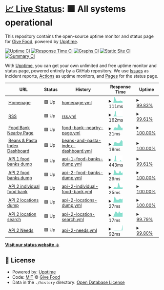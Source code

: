 # [📈 Live Status](https://uptime.givefood.org.uk): <!--live status--> **🟩 All systems operational**

This repository contains the open-source uptime monitor and status page for [Give Food](https://www.givefood.org.uk), powered by [Upptime](https://github.com/upptime/upptime).

[![Uptime CI](https://github.com/koj-co/upptime/workflows/Uptime%20CI/badge.svg)](https://github.com/koj-co/upptime/actions?query=workflow%3A%22Uptime+CI%22)
[![Response Time CI](https://github.com/koj-co/upptime/workflows/Response%20Time%20CI/badge.svg)](https://github.com/koj-co/upptime/actions?query=workflow%3A%22Response+Time+CI%22)
[![Graphs CI](https://github.com/koj-co/upptime/workflows/Graphs%20CI/badge.svg)](https://github.com/koj-co/upptime/actions?query=workflow%3A%22Graphs+CI%22)
[![Static Site CI](https://github.com/koj-co/upptime/workflows/Static%20Site%20CI/badge.svg)](https://github.com/koj-co/upptime/actions?query=workflow%3A%22Static+Site+CI%22)
[![Summary CI](https://github.com/koj-co/upptime/workflows/Summary%20CI/badge.svg)](https://github.com/koj-co/upptime/actions?query=workflow%3A%22Summary+CI%22)

With [Upptime](https://upptime.js.org), you can get your own unlimited and free uptime monitor and status page, powered entirely by a GitHub repository. We use [Issues](https://github.com/givefood/upptime/issues) as incident reports, [Actions](https://github.com/givefood/upptime/actions) as uptime monitors, and [Pages](https://uptime.givefood.org.uk) for the status page.

<!--start: status pages-->
<!-- This summary is generated by Upptime (https://github.com/upptime/upptime) -->
<!-- Do not edit this manually, your changes will be overwritten -->
<!-- prettier-ignore -->
| URL | Status | History | Response Time | Uptime |
| --- | ------ | ------- | ------------- | ------ |
| <img alt="" src="https://icons.duckduckgo.com/ip3/www.givefood.org.uk.ico" height="13"> [Homepage](https://www.givefood.org.uk/) | 🟩 Up | [homepage.yml](https://github.com/givefood/upptime/commits/HEAD/history/homepage.yml) | <details><summary><img alt="Response time graph" src="./graphs/homepage/response-time-week.png" height="20"> 111ms</summary><br><a href="https://uptime.givefood.org.uk/history/homepage"><img alt="Response time 522" src="https://img.shields.io/endpoint?url=https%3A%2F%2Fraw.githubusercontent.com%2Fgivefood%2Fupptime%2FHEAD%2Fapi%2Fhomepage%2Fresponse-time.json"></a><br><a href="https://uptime.givefood.org.uk/history/homepage"><img alt="24-hour response time 54" src="https://img.shields.io/endpoint?url=https%3A%2F%2Fraw.githubusercontent.com%2Fgivefood%2Fupptime%2FHEAD%2Fapi%2Fhomepage%2Fresponse-time-day.json"></a><br><a href="https://uptime.givefood.org.uk/history/homepage"><img alt="7-day response time 111" src="https://img.shields.io/endpoint?url=https%3A%2F%2Fraw.githubusercontent.com%2Fgivefood%2Fupptime%2FHEAD%2Fapi%2Fhomepage%2Fresponse-time-week.json"></a><br><a href="https://uptime.givefood.org.uk/history/homepage"><img alt="30-day response time 202" src="https://img.shields.io/endpoint?url=https%3A%2F%2Fraw.githubusercontent.com%2Fgivefood%2Fupptime%2FHEAD%2Fapi%2Fhomepage%2Fresponse-time-month.json"></a><br><a href="https://uptime.givefood.org.uk/history/homepage"><img alt="1-year response time 522" src="https://img.shields.io/endpoint?url=https%3A%2F%2Fraw.githubusercontent.com%2Fgivefood%2Fupptime%2FHEAD%2Fapi%2Fhomepage%2Fresponse-time-year.json"></a></details> | <details><summary><a href="https://uptime.givefood.org.uk/history/homepage">99.83%</a></summary><a href="https://uptime.givefood.org.uk/history/homepage"><img alt="All-time uptime 100.00%" src="https://img.shields.io/endpoint?url=https%3A%2F%2Fraw.githubusercontent.com%2Fgivefood%2Fupptime%2FHEAD%2Fapi%2Fhomepage%2Fuptime.json"></a><br><a href="https://uptime.givefood.org.uk/history/homepage"><img alt="24-hour uptime 100.00%" src="https://img.shields.io/endpoint?url=https%3A%2F%2Fraw.githubusercontent.com%2Fgivefood%2Fupptime%2FHEAD%2Fapi%2Fhomepage%2Fuptime-day.json"></a><br><a href="https://uptime.givefood.org.uk/history/homepage"><img alt="7-day uptime 99.83%" src="https://img.shields.io/endpoint?url=https%3A%2F%2Fraw.githubusercontent.com%2Fgivefood%2Fupptime%2FHEAD%2Fapi%2Fhomepage%2Fuptime-week.json"></a><br><a href="https://uptime.givefood.org.uk/history/homepage"><img alt="30-day uptime 99.96%" src="https://img.shields.io/endpoint?url=https%3A%2F%2Fraw.githubusercontent.com%2Fgivefood%2Fupptime%2FHEAD%2Fapi%2Fhomepage%2Fuptime-month.json"></a><br><a href="https://uptime.givefood.org.uk/history/homepage"><img alt="1-year uptime 100.00%" src="https://img.shields.io/endpoint?url=https%3A%2F%2Fraw.githubusercontent.com%2Fgivefood%2Fupptime%2FHEAD%2Fapi%2Fhomepage%2Fuptime-year.json"></a></details>
| <img alt="" src="https://icons.duckduckgo.com/ip3/www.givefood.org.uk.ico" height="13"> [RSS](https://www.givefood.org.uk/needs/rss.xml) | 🟩 Up | [rss.yml](https://github.com/givefood/upptime/commits/HEAD/history/rss.yml) | <details><summary><img alt="Response time graph" src="./graphs/rss/response-time-week.png" height="20"> 162ms</summary><br><a href="https://uptime.givefood.org.uk/history/rss"><img alt="Response time 454" src="https://img.shields.io/endpoint?url=https%3A%2F%2Fraw.githubusercontent.com%2Fgivefood%2Fupptime%2FHEAD%2Fapi%2Frss%2Fresponse-time.json"></a><br><a href="https://uptime.givefood.org.uk/history/rss"><img alt="24-hour response time 20" src="https://img.shields.io/endpoint?url=https%3A%2F%2Fraw.githubusercontent.com%2Fgivefood%2Fupptime%2FHEAD%2Fapi%2Frss%2Fresponse-time-day.json"></a><br><a href="https://uptime.givefood.org.uk/history/rss"><img alt="7-day response time 162" src="https://img.shields.io/endpoint?url=https%3A%2F%2Fraw.githubusercontent.com%2Fgivefood%2Fupptime%2FHEAD%2Fapi%2Frss%2Fresponse-time-week.json"></a><br><a href="https://uptime.givefood.org.uk/history/rss"><img alt="30-day response time 474" src="https://img.shields.io/endpoint?url=https%3A%2F%2Fraw.githubusercontent.com%2Fgivefood%2Fupptime%2FHEAD%2Fapi%2Frss%2Fresponse-time-month.json"></a><br><a href="https://uptime.givefood.org.uk/history/rss"><img alt="1-year response time 454" src="https://img.shields.io/endpoint?url=https%3A%2F%2Fraw.githubusercontent.com%2Fgivefood%2Fupptime%2FHEAD%2Fapi%2Frss%2Fresponse-time-year.json"></a></details> | <details><summary><a href="https://uptime.givefood.org.uk/history/rss">99.61%</a></summary><a href="https://uptime.givefood.org.uk/history/rss"><img alt="All-time uptime 99.98%" src="https://img.shields.io/endpoint?url=https%3A%2F%2Fraw.githubusercontent.com%2Fgivefood%2Fupptime%2FHEAD%2Fapi%2Frss%2Fuptime.json"></a><br><a href="https://uptime.givefood.org.uk/history/rss"><img alt="24-hour uptime 100.00%" src="https://img.shields.io/endpoint?url=https%3A%2F%2Fraw.githubusercontent.com%2Fgivefood%2Fupptime%2FHEAD%2Fapi%2Frss%2Fuptime-day.json"></a><br><a href="https://uptime.givefood.org.uk/history/rss"><img alt="7-day uptime 99.61%" src="https://img.shields.io/endpoint?url=https%3A%2F%2Fraw.githubusercontent.com%2Fgivefood%2Fupptime%2FHEAD%2Fapi%2Frss%2Fuptime-week.json"></a><br><a href="https://uptime.givefood.org.uk/history/rss"><img alt="30-day uptime 99.86%" src="https://img.shields.io/endpoint?url=https%3A%2F%2Fraw.githubusercontent.com%2Fgivefood%2Fupptime%2FHEAD%2Fapi%2Frss%2Fuptime-month.json"></a><br><a href="https://uptime.givefood.org.uk/history/rss"><img alt="1-year uptime 99.98%" src="https://img.shields.io/endpoint?url=https%3A%2F%2Fraw.githubusercontent.com%2Fgivefood%2Fupptime%2FHEAD%2Fapi%2Frss%2Fuptime-year.json"></a></details>
| <img alt="" src="https://icons.duckduckgo.com/ip3/www.givefood.org.uk.ico" height="13"> [Food Bank Nearby Page](https://www.givefood.org.uk/needs/at/saltash/nearby/) | 🟩 Up | [food-bank-nearby-page.yml](https://github.com/givefood/upptime/commits/HEAD/history/food-bank-nearby-page.yml) | <details><summary><img alt="Response time graph" src="./graphs/food-bank-nearby-page/response-time-week.png" height="20"> 21ms</summary><br><a href="https://uptime.givefood.org.uk/history/food-bank-nearby-page"><img alt="Response time 51" src="https://img.shields.io/endpoint?url=https%3A%2F%2Fraw.githubusercontent.com%2Fgivefood%2Fupptime%2FHEAD%2Fapi%2Ffood-bank-nearby-page%2Fresponse-time.json"></a><br><a href="https://uptime.givefood.org.uk/history/food-bank-nearby-page"><img alt="24-hour response time 16" src="https://img.shields.io/endpoint?url=https%3A%2F%2Fraw.githubusercontent.com%2Fgivefood%2Fupptime%2FHEAD%2Fapi%2Ffood-bank-nearby-page%2Fresponse-time-day.json"></a><br><a href="https://uptime.givefood.org.uk/history/food-bank-nearby-page"><img alt="7-day response time 21" src="https://img.shields.io/endpoint?url=https%3A%2F%2Fraw.githubusercontent.com%2Fgivefood%2Fupptime%2FHEAD%2Fapi%2Ffood-bank-nearby-page%2Fresponse-time-week.json"></a><br><a href="https://uptime.givefood.org.uk/history/food-bank-nearby-page"><img alt="30-day response time 19" src="https://img.shields.io/endpoint?url=https%3A%2F%2Fraw.githubusercontent.com%2Fgivefood%2Fupptime%2FHEAD%2Fapi%2Ffood-bank-nearby-page%2Fresponse-time-month.json"></a><br><a href="https://uptime.givefood.org.uk/history/food-bank-nearby-page"><img alt="1-year response time 51" src="https://img.shields.io/endpoint?url=https%3A%2F%2Fraw.githubusercontent.com%2Fgivefood%2Fupptime%2FHEAD%2Fapi%2Ffood-bank-nearby-page%2Fresponse-time-year.json"></a></details> | <details><summary><a href="https://uptime.givefood.org.uk/history/food-bank-nearby-page">100.00%</a></summary><a href="https://uptime.givefood.org.uk/history/food-bank-nearby-page"><img alt="All-time uptime 100.00%" src="https://img.shields.io/endpoint?url=https%3A%2F%2Fraw.githubusercontent.com%2Fgivefood%2Fupptime%2FHEAD%2Fapi%2Ffood-bank-nearby-page%2Fuptime.json"></a><br><a href="https://uptime.givefood.org.uk/history/food-bank-nearby-page"><img alt="24-hour uptime 100.00%" src="https://img.shields.io/endpoint?url=https%3A%2F%2Fraw.githubusercontent.com%2Fgivefood%2Fupptime%2FHEAD%2Fapi%2Ffood-bank-nearby-page%2Fuptime-day.json"></a><br><a href="https://uptime.givefood.org.uk/history/food-bank-nearby-page"><img alt="7-day uptime 100.00%" src="https://img.shields.io/endpoint?url=https%3A%2F%2Fraw.githubusercontent.com%2Fgivefood%2Fupptime%2FHEAD%2Fapi%2Ffood-bank-nearby-page%2Fuptime-week.json"></a><br><a href="https://uptime.givefood.org.uk/history/food-bank-nearby-page"><img alt="30-day uptime 100.00%" src="https://img.shields.io/endpoint?url=https%3A%2F%2Fraw.githubusercontent.com%2Fgivefood%2Fupptime%2FHEAD%2Fapi%2Ffood-bank-nearby-page%2Fuptime-month.json"></a><br><a href="https://uptime.givefood.org.uk/history/food-bank-nearby-page"><img alt="1-year uptime 100.00%" src="https://img.shields.io/endpoint?url=https%3A%2F%2Fraw.githubusercontent.com%2Fgivefood%2Fupptime%2FHEAD%2Fapi%2Ffood-bank-nearby-page%2Fuptime-year.json"></a></details>
| <img alt="" src="https://icons.duckduckgo.com/ip3/www.givefood.org.uk.ico" height="13"> [Beans & Pasta Index Dashboard](https://www.givefood.org.uk/dashboard/bean-pasta-index/) | 🟩 Up | [beans-and-pasta-index-dashboard.yml](https://github.com/givefood/upptime/commits/HEAD/history/beans-and-pasta-index-dashboard.yml) | <details><summary><img alt="Response time graph" src="./graphs/beans-and-pasta-index-dashboard/response-time-week.png" height="20"> 18ms</summary><br><a href="https://uptime.givefood.org.uk/history/beans-and-pasta-index-dashboard"><img alt="Response time 61" src="https://img.shields.io/endpoint?url=https%3A%2F%2Fraw.githubusercontent.com%2Fgivefood%2Fupptime%2FHEAD%2Fapi%2Fbeans-and-pasta-index-dashboard%2Fresponse-time.json"></a><br><a href="https://uptime.givefood.org.uk/history/beans-and-pasta-index-dashboard"><img alt="24-hour response time 21" src="https://img.shields.io/endpoint?url=https%3A%2F%2Fraw.githubusercontent.com%2Fgivefood%2Fupptime%2FHEAD%2Fapi%2Fbeans-and-pasta-index-dashboard%2Fresponse-time-day.json"></a><br><a href="https://uptime.givefood.org.uk/history/beans-and-pasta-index-dashboard"><img alt="7-day response time 18" src="https://img.shields.io/endpoint?url=https%3A%2F%2Fraw.githubusercontent.com%2Fgivefood%2Fupptime%2FHEAD%2Fapi%2Fbeans-and-pasta-index-dashboard%2Fresponse-time-week.json"></a><br><a href="https://uptime.givefood.org.uk/history/beans-and-pasta-index-dashboard"><img alt="30-day response time 58" src="https://img.shields.io/endpoint?url=https%3A%2F%2Fraw.githubusercontent.com%2Fgivefood%2Fupptime%2FHEAD%2Fapi%2Fbeans-and-pasta-index-dashboard%2Fresponse-time-month.json"></a><br><a href="https://uptime.givefood.org.uk/history/beans-and-pasta-index-dashboard"><img alt="1-year response time 61" src="https://img.shields.io/endpoint?url=https%3A%2F%2Fraw.githubusercontent.com%2Fgivefood%2Fupptime%2FHEAD%2Fapi%2Fbeans-and-pasta-index-dashboard%2Fresponse-time-year.json"></a></details> | <details><summary><a href="https://uptime.givefood.org.uk/history/beans-and-pasta-index-dashboard">100.00%</a></summary><a href="https://uptime.givefood.org.uk/history/beans-and-pasta-index-dashboard"><img alt="All-time uptime 100.00%" src="https://img.shields.io/endpoint?url=https%3A%2F%2Fraw.githubusercontent.com%2Fgivefood%2Fupptime%2FHEAD%2Fapi%2Fbeans-and-pasta-index-dashboard%2Fuptime.json"></a><br><a href="https://uptime.givefood.org.uk/history/beans-and-pasta-index-dashboard"><img alt="24-hour uptime 100.00%" src="https://img.shields.io/endpoint?url=https%3A%2F%2Fraw.githubusercontent.com%2Fgivefood%2Fupptime%2FHEAD%2Fapi%2Fbeans-and-pasta-index-dashboard%2Fuptime-day.json"></a><br><a href="https://uptime.givefood.org.uk/history/beans-and-pasta-index-dashboard"><img alt="7-day uptime 100.00%" src="https://img.shields.io/endpoint?url=https%3A%2F%2Fraw.githubusercontent.com%2Fgivefood%2Fupptime%2FHEAD%2Fapi%2Fbeans-and-pasta-index-dashboard%2Fuptime-week.json"></a><br><a href="https://uptime.givefood.org.uk/history/beans-and-pasta-index-dashboard"><img alt="30-day uptime 100.00%" src="https://img.shields.io/endpoint?url=https%3A%2F%2Fraw.githubusercontent.com%2Fgivefood%2Fupptime%2FHEAD%2Fapi%2Fbeans-and-pasta-index-dashboard%2Fuptime-month.json"></a><br><a href="https://uptime.givefood.org.uk/history/beans-and-pasta-index-dashboard"><img alt="1-year uptime 100.00%" src="https://img.shields.io/endpoint?url=https%3A%2F%2Fraw.githubusercontent.com%2Fgivefood%2Fupptime%2FHEAD%2Fapi%2Fbeans-and-pasta-index-dashboard%2Fuptime-year.json"></a></details>
| <img alt="" src="https://icons.duckduckgo.com/ip3/www.givefood.org.uk.ico" height="13"> [API 1 food banks dump](https://www.givefood.org.uk/api/1/foodbanks/) | 🟩 Up | [api-1-food-banks-dump.yml](https://github.com/givefood/upptime/commits/HEAD/history/api-1-food-banks-dump.yml) | <details><summary><img alt="Response time graph" src="./graphs/api-1-food-banks-dump/response-time-week.png" height="20"> 443ms</summary><br><a href="https://uptime.givefood.org.uk/history/api-1-food-banks-dump"><img alt="Response time 505" src="https://img.shields.io/endpoint?url=https%3A%2F%2Fraw.githubusercontent.com%2Fgivefood%2Fupptime%2FHEAD%2Fapi%2Fapi-1-food-banks-dump%2Fresponse-time.json"></a><br><a href="https://uptime.givefood.org.uk/history/api-1-food-banks-dump"><img alt="24-hour response time 33" src="https://img.shields.io/endpoint?url=https%3A%2F%2Fraw.githubusercontent.com%2Fgivefood%2Fupptime%2FHEAD%2Fapi%2Fapi-1-food-banks-dump%2Fresponse-time-day.json"></a><br><a href="https://uptime.givefood.org.uk/history/api-1-food-banks-dump"><img alt="7-day response time 443" src="https://img.shields.io/endpoint?url=https%3A%2F%2Fraw.githubusercontent.com%2Fgivefood%2Fupptime%2FHEAD%2Fapi%2Fapi-1-food-banks-dump%2Fresponse-time-week.json"></a><br><a href="https://uptime.givefood.org.uk/history/api-1-food-banks-dump"><img alt="30-day response time 157" src="https://img.shields.io/endpoint?url=https%3A%2F%2Fraw.githubusercontent.com%2Fgivefood%2Fupptime%2FHEAD%2Fapi%2Fapi-1-food-banks-dump%2Fresponse-time-month.json"></a><br><a href="https://uptime.givefood.org.uk/history/api-1-food-banks-dump"><img alt="1-year response time 505" src="https://img.shields.io/endpoint?url=https%3A%2F%2Fraw.githubusercontent.com%2Fgivefood%2Fupptime%2FHEAD%2Fapi%2Fapi-1-food-banks-dump%2Fresponse-time-year.json"></a></details> | <details><summary><a href="https://uptime.givefood.org.uk/history/api-1-food-banks-dump">99.61%</a></summary><a href="https://uptime.givefood.org.uk/history/api-1-food-banks-dump"><img alt="All-time uptime 99.98%" src="https://img.shields.io/endpoint?url=https%3A%2F%2Fraw.githubusercontent.com%2Fgivefood%2Fupptime%2FHEAD%2Fapi%2Fapi-1-food-banks-dump%2Fuptime.json"></a><br><a href="https://uptime.givefood.org.uk/history/api-1-food-banks-dump"><img alt="24-hour uptime 100.00%" src="https://img.shields.io/endpoint?url=https%3A%2F%2Fraw.githubusercontent.com%2Fgivefood%2Fupptime%2FHEAD%2Fapi%2Fapi-1-food-banks-dump%2Fuptime-day.json"></a><br><a href="https://uptime.givefood.org.uk/history/api-1-food-banks-dump"><img alt="7-day uptime 99.61%" src="https://img.shields.io/endpoint?url=https%3A%2F%2Fraw.githubusercontent.com%2Fgivefood%2Fupptime%2FHEAD%2Fapi%2Fapi-1-food-banks-dump%2Fuptime-week.json"></a><br><a href="https://uptime.givefood.org.uk/history/api-1-food-banks-dump"><img alt="30-day uptime 99.91%" src="https://img.shields.io/endpoint?url=https%3A%2F%2Fraw.githubusercontent.com%2Fgivefood%2Fupptime%2FHEAD%2Fapi%2Fapi-1-food-banks-dump%2Fuptime-month.json"></a><br><a href="https://uptime.givefood.org.uk/history/api-1-food-banks-dump"><img alt="1-year uptime 99.98%" src="https://img.shields.io/endpoint?url=https%3A%2F%2Fraw.githubusercontent.com%2Fgivefood%2Fupptime%2FHEAD%2Fapi%2Fapi-1-food-banks-dump%2Fuptime-year.json"></a></details>
| <img alt="" src="https://icons.duckduckgo.com/ip3/www.givefood.org.uk.ico" height="13"> [API 2 food banks dump](https://www.givefood.org.uk/api/2/foodbanks/) | 🟩 Up | [api-2-food-banks-dump.yml](https://github.com/givefood/upptime/commits/HEAD/history/api-2-food-banks-dump.yml) | <details><summary><img alt="Response time graph" src="./graphs/api-2-food-banks-dump/response-time-week.png" height="20"> 29ms</summary><br><a href="https://uptime.givefood.org.uk/history/api-2-food-banks-dump"><img alt="Response time 358" src="https://img.shields.io/endpoint?url=https%3A%2F%2Fraw.githubusercontent.com%2Fgivefood%2Fupptime%2FHEAD%2Fapi%2Fapi-2-food-banks-dump%2Fresponse-time.json"></a><br><a href="https://uptime.givefood.org.uk/history/api-2-food-banks-dump"><img alt="24-hour response time 26" src="https://img.shields.io/endpoint?url=https%3A%2F%2Fraw.githubusercontent.com%2Fgivefood%2Fupptime%2FHEAD%2Fapi%2Fapi-2-food-banks-dump%2Fresponse-time-day.json"></a><br><a href="https://uptime.givefood.org.uk/history/api-2-food-banks-dump"><img alt="7-day response time 29" src="https://img.shields.io/endpoint?url=https%3A%2F%2Fraw.githubusercontent.com%2Fgivefood%2Fupptime%2FHEAD%2Fapi%2Fapi-2-food-banks-dump%2Fresponse-time-week.json"></a><br><a href="https://uptime.givefood.org.uk/history/api-2-food-banks-dump"><img alt="30-day response time 25" src="https://img.shields.io/endpoint?url=https%3A%2F%2Fraw.githubusercontent.com%2Fgivefood%2Fupptime%2FHEAD%2Fapi%2Fapi-2-food-banks-dump%2Fresponse-time-month.json"></a><br><a href="https://uptime.givefood.org.uk/history/api-2-food-banks-dump"><img alt="1-year response time 358" src="https://img.shields.io/endpoint?url=https%3A%2F%2Fraw.githubusercontent.com%2Fgivefood%2Fupptime%2FHEAD%2Fapi%2Fapi-2-food-banks-dump%2Fresponse-time-year.json"></a></details> | <details><summary><a href="https://uptime.givefood.org.uk/history/api-2-food-banks-dump">100.00%</a></summary><a href="https://uptime.givefood.org.uk/history/api-2-food-banks-dump"><img alt="All-time uptime 100.00%" src="https://img.shields.io/endpoint?url=https%3A%2F%2Fraw.githubusercontent.com%2Fgivefood%2Fupptime%2FHEAD%2Fapi%2Fapi-2-food-banks-dump%2Fuptime.json"></a><br><a href="https://uptime.givefood.org.uk/history/api-2-food-banks-dump"><img alt="24-hour uptime 100.00%" src="https://img.shields.io/endpoint?url=https%3A%2F%2Fraw.githubusercontent.com%2Fgivefood%2Fupptime%2FHEAD%2Fapi%2Fapi-2-food-banks-dump%2Fuptime-day.json"></a><br><a href="https://uptime.givefood.org.uk/history/api-2-food-banks-dump"><img alt="7-day uptime 100.00%" src="https://img.shields.io/endpoint?url=https%3A%2F%2Fraw.githubusercontent.com%2Fgivefood%2Fupptime%2FHEAD%2Fapi%2Fapi-2-food-banks-dump%2Fuptime-week.json"></a><br><a href="https://uptime.givefood.org.uk/history/api-2-food-banks-dump"><img alt="30-day uptime 100.00%" src="https://img.shields.io/endpoint?url=https%3A%2F%2Fraw.githubusercontent.com%2Fgivefood%2Fupptime%2FHEAD%2Fapi%2Fapi-2-food-banks-dump%2Fuptime-month.json"></a><br><a href="https://uptime.givefood.org.uk/history/api-2-food-banks-dump"><img alt="1-year uptime 100.00%" src="https://img.shields.io/endpoint?url=https%3A%2F%2Fraw.githubusercontent.com%2Fgivefood%2Fupptime%2FHEAD%2Fapi%2Fapi-2-food-banks-dump%2Fuptime-year.json"></a></details>
| <img alt="" src="https://icons.duckduckgo.com/ip3/www.givefood.org.uk.ico" height="13"> [API 2 individual food bank](https://www.givefood.org.uk/api/2/foodbank/sid-valley/) | 🟩 Up | [api-2-individual-food-bank.yml](https://github.com/givefood/upptime/commits/HEAD/history/api-2-individual-food-bank.yml) | <details><summary><img alt="Response time graph" src="./graphs/api-2-individual-food-bank/response-time-week.png" height="20"> 25ms</summary><br><a href="https://uptime.givefood.org.uk/history/api-2-individual-food-bank"><img alt="Response time 111" src="https://img.shields.io/endpoint?url=https%3A%2F%2Fraw.githubusercontent.com%2Fgivefood%2Fupptime%2FHEAD%2Fapi%2Fapi-2-individual-food-bank%2Fresponse-time.json"></a><br><a href="https://uptime.givefood.org.uk/history/api-2-individual-food-bank"><img alt="24-hour response time 18" src="https://img.shields.io/endpoint?url=https%3A%2F%2Fraw.githubusercontent.com%2Fgivefood%2Fupptime%2FHEAD%2Fapi%2Fapi-2-individual-food-bank%2Fresponse-time-day.json"></a><br><a href="https://uptime.givefood.org.uk/history/api-2-individual-food-bank"><img alt="7-day response time 25" src="https://img.shields.io/endpoint?url=https%3A%2F%2Fraw.githubusercontent.com%2Fgivefood%2Fupptime%2FHEAD%2Fapi%2Fapi-2-individual-food-bank%2Fresponse-time-week.json"></a><br><a href="https://uptime.givefood.org.uk/history/api-2-individual-food-bank"><img alt="30-day response time 46" src="https://img.shields.io/endpoint?url=https%3A%2F%2Fraw.githubusercontent.com%2Fgivefood%2Fupptime%2FHEAD%2Fapi%2Fapi-2-individual-food-bank%2Fresponse-time-month.json"></a><br><a href="https://uptime.givefood.org.uk/history/api-2-individual-food-bank"><img alt="1-year response time 111" src="https://img.shields.io/endpoint?url=https%3A%2F%2Fraw.githubusercontent.com%2Fgivefood%2Fupptime%2FHEAD%2Fapi%2Fapi-2-individual-food-bank%2Fresponse-time-year.json"></a></details> | <details><summary><a href="https://uptime.givefood.org.uk/history/api-2-individual-food-bank">100.00%</a></summary><a href="https://uptime.givefood.org.uk/history/api-2-individual-food-bank"><img alt="All-time uptime 100.00%" src="https://img.shields.io/endpoint?url=https%3A%2F%2Fraw.githubusercontent.com%2Fgivefood%2Fupptime%2FHEAD%2Fapi%2Fapi-2-individual-food-bank%2Fuptime.json"></a><br><a href="https://uptime.givefood.org.uk/history/api-2-individual-food-bank"><img alt="24-hour uptime 100.00%" src="https://img.shields.io/endpoint?url=https%3A%2F%2Fraw.githubusercontent.com%2Fgivefood%2Fupptime%2FHEAD%2Fapi%2Fapi-2-individual-food-bank%2Fuptime-day.json"></a><br><a href="https://uptime.givefood.org.uk/history/api-2-individual-food-bank"><img alt="7-day uptime 100.00%" src="https://img.shields.io/endpoint?url=https%3A%2F%2Fraw.githubusercontent.com%2Fgivefood%2Fupptime%2FHEAD%2Fapi%2Fapi-2-individual-food-bank%2Fuptime-week.json"></a><br><a href="https://uptime.givefood.org.uk/history/api-2-individual-food-bank"><img alt="30-day uptime 100.00%" src="https://img.shields.io/endpoint?url=https%3A%2F%2Fraw.githubusercontent.com%2Fgivefood%2Fupptime%2FHEAD%2Fapi%2Fapi-2-individual-food-bank%2Fuptime-month.json"></a><br><a href="https://uptime.givefood.org.uk/history/api-2-individual-food-bank"><img alt="1-year uptime 100.00%" src="https://img.shields.io/endpoint?url=https%3A%2F%2Fraw.githubusercontent.com%2Fgivefood%2Fupptime%2FHEAD%2Fapi%2Fapi-2-individual-food-bank%2Fuptime-year.json"></a></details>
| <img alt="" src="https://icons.duckduckgo.com/ip3/www.givefood.org.uk.ico" height="13"> [API 2 locations dump](https://www.givefood.org.uk/api/2/locations/) | 🟩 Up | [api-2-locations-dump.yml](https://github.com/givefood/upptime/commits/HEAD/history/api-2-locations-dump.yml) | <details><summary><img alt="Response time graph" src="./graphs/api-2-locations-dump/response-time-week.png" height="20"> 27ms</summary><br><a href="https://uptime.givefood.org.uk/history/api-2-locations-dump"><img alt="Response time 302" src="https://img.shields.io/endpoint?url=https%3A%2F%2Fraw.githubusercontent.com%2Fgivefood%2Fupptime%2FHEAD%2Fapi%2Fapi-2-locations-dump%2Fresponse-time.json"></a><br><a href="https://uptime.givefood.org.uk/history/api-2-locations-dump"><img alt="24-hour response time 28" src="https://img.shields.io/endpoint?url=https%3A%2F%2Fraw.githubusercontent.com%2Fgivefood%2Fupptime%2FHEAD%2Fapi%2Fapi-2-locations-dump%2Fresponse-time-day.json"></a><br><a href="https://uptime.givefood.org.uk/history/api-2-locations-dump"><img alt="7-day response time 27" src="https://img.shields.io/endpoint?url=https%3A%2F%2Fraw.githubusercontent.com%2Fgivefood%2Fupptime%2FHEAD%2Fapi%2Fapi-2-locations-dump%2Fresponse-time-week.json"></a><br><a href="https://uptime.givefood.org.uk/history/api-2-locations-dump"><img alt="30-day response time 26" src="https://img.shields.io/endpoint?url=https%3A%2F%2Fraw.githubusercontent.com%2Fgivefood%2Fupptime%2FHEAD%2Fapi%2Fapi-2-locations-dump%2Fresponse-time-month.json"></a><br><a href="https://uptime.givefood.org.uk/history/api-2-locations-dump"><img alt="1-year response time 302" src="https://img.shields.io/endpoint?url=https%3A%2F%2Fraw.githubusercontent.com%2Fgivefood%2Fupptime%2FHEAD%2Fapi%2Fapi-2-locations-dump%2Fresponse-time-year.json"></a></details> | <details><summary><a href="https://uptime.givefood.org.uk/history/api-2-locations-dump">100.00%</a></summary><a href="https://uptime.givefood.org.uk/history/api-2-locations-dump"><img alt="All-time uptime 100.00%" src="https://img.shields.io/endpoint?url=https%3A%2F%2Fraw.githubusercontent.com%2Fgivefood%2Fupptime%2FHEAD%2Fapi%2Fapi-2-locations-dump%2Fuptime.json"></a><br><a href="https://uptime.givefood.org.uk/history/api-2-locations-dump"><img alt="24-hour uptime 100.00%" src="https://img.shields.io/endpoint?url=https%3A%2F%2Fraw.githubusercontent.com%2Fgivefood%2Fupptime%2FHEAD%2Fapi%2Fapi-2-locations-dump%2Fuptime-day.json"></a><br><a href="https://uptime.givefood.org.uk/history/api-2-locations-dump"><img alt="7-day uptime 100.00%" src="https://img.shields.io/endpoint?url=https%3A%2F%2Fraw.githubusercontent.com%2Fgivefood%2Fupptime%2FHEAD%2Fapi%2Fapi-2-locations-dump%2Fuptime-week.json"></a><br><a href="https://uptime.givefood.org.uk/history/api-2-locations-dump"><img alt="30-day uptime 100.00%" src="https://img.shields.io/endpoint?url=https%3A%2F%2Fraw.githubusercontent.com%2Fgivefood%2Fupptime%2FHEAD%2Fapi%2Fapi-2-locations-dump%2Fuptime-month.json"></a><br><a href="https://uptime.givefood.org.uk/history/api-2-locations-dump"><img alt="1-year uptime 100.00%" src="https://img.shields.io/endpoint?url=https%3A%2F%2Fraw.githubusercontent.com%2Fgivefood%2Fupptime%2FHEAD%2Fapi%2Fapi-2-locations-dump%2Fuptime-year.json"></a></details>
| <img alt="" src="https://icons.duckduckgo.com/ip3/www.givefood.org.uk.ico" height="13"> [API 2 location search](https://www.givefood.org.uk/api/2/locations/search/?lat_lng=51.178889,-1.826111) | 🟩 Up | [api-2-location-search.yml](https://github.com/givefood/upptime/commits/HEAD/history/api-2-location-search.yml) | <details><summary><img alt="Response time graph" src="./graphs/api-2-location-search/response-time-week.png" height="20"> 17ms</summary><br><a href="https://uptime.givefood.org.uk/history/api-2-location-search"><img alt="Response time 40" src="https://img.shields.io/endpoint?url=https%3A%2F%2Fraw.githubusercontent.com%2Fgivefood%2Fupptime%2FHEAD%2Fapi%2Fapi-2-location-search%2Fresponse-time.json"></a><br><a href="https://uptime.givefood.org.uk/history/api-2-location-search"><img alt="24-hour response time 17" src="https://img.shields.io/endpoint?url=https%3A%2F%2Fraw.githubusercontent.com%2Fgivefood%2Fupptime%2FHEAD%2Fapi%2Fapi-2-location-search%2Fresponse-time-day.json"></a><br><a href="https://uptime.givefood.org.uk/history/api-2-location-search"><img alt="7-day response time 17" src="https://img.shields.io/endpoint?url=https%3A%2F%2Fraw.githubusercontent.com%2Fgivefood%2Fupptime%2FHEAD%2Fapi%2Fapi-2-location-search%2Fresponse-time-week.json"></a><br><a href="https://uptime.givefood.org.uk/history/api-2-location-search"><img alt="30-day response time 18" src="https://img.shields.io/endpoint?url=https%3A%2F%2Fraw.githubusercontent.com%2Fgivefood%2Fupptime%2FHEAD%2Fapi%2Fapi-2-location-search%2Fresponse-time-month.json"></a><br><a href="https://uptime.givefood.org.uk/history/api-2-location-search"><img alt="1-year response time 40" src="https://img.shields.io/endpoint?url=https%3A%2F%2Fraw.githubusercontent.com%2Fgivefood%2Fupptime%2FHEAD%2Fapi%2Fapi-2-location-search%2Fresponse-time-year.json"></a></details> | <details><summary><a href="https://uptime.givefood.org.uk/history/api-2-location-search">99.79%</a></summary><a href="https://uptime.givefood.org.uk/history/api-2-location-search"><img alt="All-time uptime 99.99%" src="https://img.shields.io/endpoint?url=https%3A%2F%2Fraw.githubusercontent.com%2Fgivefood%2Fupptime%2FHEAD%2Fapi%2Fapi-2-location-search%2Fuptime.json"></a><br><a href="https://uptime.givefood.org.uk/history/api-2-location-search"><img alt="24-hour uptime 100.00%" src="https://img.shields.io/endpoint?url=https%3A%2F%2Fraw.githubusercontent.com%2Fgivefood%2Fupptime%2FHEAD%2Fapi%2Fapi-2-location-search%2Fuptime-day.json"></a><br><a href="https://uptime.givefood.org.uk/history/api-2-location-search"><img alt="7-day uptime 99.79%" src="https://img.shields.io/endpoint?url=https%3A%2F%2Fraw.githubusercontent.com%2Fgivefood%2Fupptime%2FHEAD%2Fapi%2Fapi-2-location-search%2Fuptime-week.json"></a><br><a href="https://uptime.givefood.org.uk/history/api-2-location-search"><img alt="30-day uptime 99.95%" src="https://img.shields.io/endpoint?url=https%3A%2F%2Fraw.githubusercontent.com%2Fgivefood%2Fupptime%2FHEAD%2Fapi%2Fapi-2-location-search%2Fuptime-month.json"></a><br><a href="https://uptime.givefood.org.uk/history/api-2-location-search"><img alt="1-year uptime 99.99%" src="https://img.shields.io/endpoint?url=https%3A%2F%2Fraw.githubusercontent.com%2Fgivefood%2Fupptime%2FHEAD%2Fapi%2Fapi-2-location-search%2Fuptime-year.json"></a></details>
| <img alt="" src="https://icons.duckduckgo.com/ip3/www.givefood.org.uk.ico" height="13"> [API 2 Needs](https://www.givefood.org.uk/api/2/needs/) | 🟩 Up | [api-2-needs.yml](https://github.com/givefood/upptime/commits/HEAD/history/api-2-needs.yml) | <details><summary><img alt="Response time graph" src="./graphs/api-2-needs/response-time-week.png" height="20"> 92ms</summary><br><a href="https://uptime.givefood.org.uk/history/api-2-needs"><img alt="Response time 387" src="https://img.shields.io/endpoint?url=https%3A%2F%2Fraw.githubusercontent.com%2Fgivefood%2Fupptime%2FHEAD%2Fapi%2Fapi-2-needs%2Fresponse-time.json"></a><br><a href="https://uptime.givefood.org.uk/history/api-2-needs"><img alt="24-hour response time 629" src="https://img.shields.io/endpoint?url=https%3A%2F%2Fraw.githubusercontent.com%2Fgivefood%2Fupptime%2FHEAD%2Fapi%2Fapi-2-needs%2Fresponse-time-day.json"></a><br><a href="https://uptime.givefood.org.uk/history/api-2-needs"><img alt="7-day response time 92" src="https://img.shields.io/endpoint?url=https%3A%2F%2Fraw.githubusercontent.com%2Fgivefood%2Fupptime%2FHEAD%2Fapi%2Fapi-2-needs%2Fresponse-time-week.json"></a><br><a href="https://uptime.givefood.org.uk/history/api-2-needs"><img alt="30-day response time 115" src="https://img.shields.io/endpoint?url=https%3A%2F%2Fraw.githubusercontent.com%2Fgivefood%2Fupptime%2FHEAD%2Fapi%2Fapi-2-needs%2Fresponse-time-month.json"></a><br><a href="https://uptime.givefood.org.uk/history/api-2-needs"><img alt="1-year response time 387" src="https://img.shields.io/endpoint?url=https%3A%2F%2Fraw.githubusercontent.com%2Fgivefood%2Fupptime%2FHEAD%2Fapi%2Fapi-2-needs%2Fresponse-time-year.json"></a></details> | <details><summary><a href="https://uptime.givefood.org.uk/history/api-2-needs">99.80%</a></summary><a href="https://uptime.givefood.org.uk/history/api-2-needs"><img alt="All-time uptime 99.99%" src="https://img.shields.io/endpoint?url=https%3A%2F%2Fraw.githubusercontent.com%2Fgivefood%2Fupptime%2FHEAD%2Fapi%2Fapi-2-needs%2Fuptime.json"></a><br><a href="https://uptime.givefood.org.uk/history/api-2-needs"><img alt="24-hour uptime 100.00%" src="https://img.shields.io/endpoint?url=https%3A%2F%2Fraw.githubusercontent.com%2Fgivefood%2Fupptime%2FHEAD%2Fapi%2Fapi-2-needs%2Fuptime-day.json"></a><br><a href="https://uptime.givefood.org.uk/history/api-2-needs"><img alt="7-day uptime 99.80%" src="https://img.shields.io/endpoint?url=https%3A%2F%2Fraw.githubusercontent.com%2Fgivefood%2Fupptime%2FHEAD%2Fapi%2Fapi-2-needs%2Fuptime-week.json"></a><br><a href="https://uptime.givefood.org.uk/history/api-2-needs"><img alt="30-day uptime 99.95%" src="https://img.shields.io/endpoint?url=https%3A%2F%2Fraw.githubusercontent.com%2Fgivefood%2Fupptime%2FHEAD%2Fapi%2Fapi-2-needs%2Fuptime-month.json"></a><br><a href="https://uptime.givefood.org.uk/history/api-2-needs"><img alt="1-year uptime 99.99%" src="https://img.shields.io/endpoint?url=https%3A%2F%2Fraw.githubusercontent.com%2Fgivefood%2Fupptime%2FHEAD%2Fapi%2Fapi-2-needs%2Fuptime-year.json"></a></details>

<!--end: status pages-->

[**Visit our status website →**](https://uptime.givefood.org.uk)

## 📄 License

- Powered by: [Upptime](https://github.com/upptime/upptime)
- Code: [MIT](./LICENSE) © [Give Food](https://www.givefood.org.uk)
- Data in the `./history` directory: [Open Database License](https://opendatacommons.org/licenses/odbl/1-0/)
